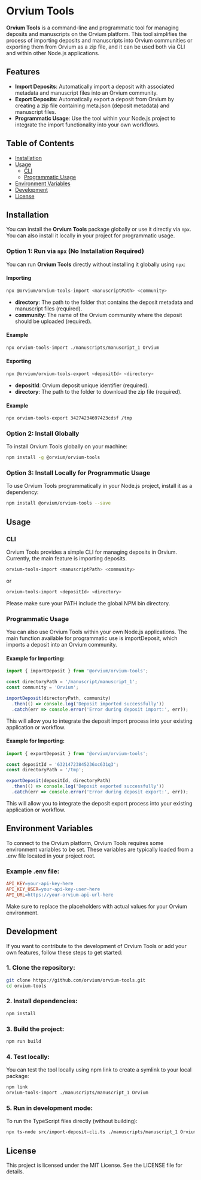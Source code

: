 # Orvium Tools

**Orvium Tools** is a command-line and programmatic tool for managing deposits and manuscripts on the Orvium platform. This tool simplifies the process of importing deposits and manuscripts into Orvium communities or exporting them from Orvium as a zip file, and it can be used both via CLI and within other Node.js applications.

## Features

- **Import Deposits**: Automatically import a deposit with associated metadata and manuscript files into an Orvium community.
- **Export Deposits**: Automatically export a deposit from Orvium by creating a zip file containing meta.json (deposit metadata) and manuscript files.
- **Programmatic Usage**: Use the tool within your Node.js project to integrate the import functionality into your own workflows.

## Table of Contents

- [Installation](#installation)
- [Usage](#usage)
  - [CLI](#cli)
  - [Programmatic Usage](#programmatic-usage)
- [Environment Variables](#environment-variables)
- [Development](#development)
- [License](#license)

## Installation

You can install the **Orvium Tools** package globally or use it directly via `npx`. You can also install it locally in your project for programmatic usage.

### Option 1: Run via `npx` (No Installation Required)

You can run **Orvium Tools** directly without installing it globally using `npx`:

#### Importing
```bash
npx @orvium/orvium-tools-import <manuscriptPath> <community>
```
- **directory**: The path to the folder that contains the deposit metadata and manuscript files (required).
- **community**: The name of the Orvium community where the deposit should be uploaded (required).

#### Example

```bash
npx orvium-tools-import ./manuscripts/manuscript_1 Orvium
```

#### Exporting 
```bash
npx @orvium/orvium-tools-export <depositId> <directory>
```
- **depositId**: Orvium deposit unique identifier (required).
- **directory**: The path to the folder to download the zip file (required).

#### Example
```bash
npx orvium-tools-export 34274234697423cdsf /tmp
```


### Option 2: Install Globally

To install Orvium Tools globally on your machine:

```bash
npm install -g @orvium/orvium-tools
```

### Option 3: Install Locally for Programmatic Usage

To use Orvium Tools programmatically in your Node.js project, install it as a dependency:

```bash
npm install @orvium/orvium-tools --save
```

## Usage

### CLI
Orvium Tools provides a simple CLI for managing deposits in Orvium. Currently, the main feature is importing deposits.

```bash
orvium-tools-import <manuscriptPath> <community>
```

or 

```bash
orvium-tools-import <depositId> <directory>
```

Please make sure your PATH include the global NPM bin directory.


### Programmatic Usage
You can also use Orvium Tools within your own Node.js applications. The main function available for programmatic use is importDeposit, which imports a deposit into an Orvium community.

#### Example for Importing:

```typescript
import { importDeposit } from '@orvium/orvium-tools';

const directoryPath = '/manuscript/manuscript_1';
const community = 'Orvium';

importDeposit(directoryPath, community)
  .then(() => console.log('Deposit imported successfully'))
  .catch(err => console.error('Error during deposit import:', err));
```

This will allow you to integrate the deposit import process into your existing application or workflow.

#### Example for Importing:

```typescript
import { exportDeposit } from '@orvium/orvium-tools';

const depositId = '63214723845236xc631q3';
const directoryPath = '/tmp';

exportDeposit(depositId, directoryPath)
  .then(() => console.log('Deposit exported successfully'))
  .catch(err => console.error('Error during deposit export:', err));
```

This will allow you to integrate the deposit export process into your existing application or workflow.

## Environment Variables
To connect to the Orvium platform, Orvium Tools requires some environment variables to be set. These variables are typically loaded from a .env file located in your project root.

### Example .env file:
```makefile
API_KEY=your-api-key-here
API_KEY_USER=your-api-key-user-here
API_URL=https://your-orvium-api-url-here
```

Make sure to replace the placeholders with actual values for your Orvium environment.

## Development
If you want to contribute to the development of Orvium Tools or add your own features, follow these steps to get started:

### 1. Clone the repository:

```bash
git clone https://github.com/orvium/orvium-tools.git
cd orvium-tools
```

### 2. Install dependencies:

```bash
npm install
```

### 3. Build the project:

```bash
npm run build
```

### 4. Test locally:
You can test the tool locally using npm link to create a symlink to your local package:

```bash
npm link
orvium-tools-import ./manuscripts/manuscript_1 Orvium
```

### 5. Run in development mode:
To run the TypeScript files directly (without building):

```bash
npx ts-node src/import-deposit-cli.ts ./manuscripts/manuscript_1 Orvium
```

## License
This project is licensed under the MIT License. See the LICENSE file for details.
